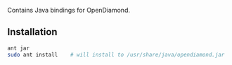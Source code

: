 Contains Java bindings for OpenDiamond.

## Installation
```bash
ant jar
sudo ant install    # will install to /usr/share/java/opendiamond.jar
```